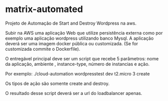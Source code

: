 # matrix-automated
Projeto de Automação de Start and Destroy Wordpress na aws. 

Subir na AWS uma aplicação Web que utilize persistência externa como por exemplo uma aplicação wordpress utilizando banco Mysql. A aplicação deverá ser uma imagem docker pública ou customizada. (Se for customizada commite o Dockerfile).

O entregável principal deve ser um script que recebe 5 parâmetros: nome da aplicação, ambiente , instance-type, número de instancias e ação.
 
Por exemplo: ./cloud-automation wordpresstest dev t2.micro 3 create 
 
Os tipos de ação são somente create and destroy. 
 
O resultado desse script deverá ser a url do loadbalancer apenas.